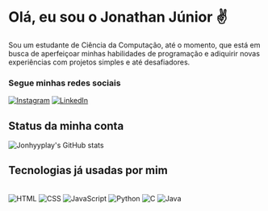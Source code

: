# Olá, eu sou o Jonathan Júnior ✌️
Sou um estudante de Ciência da Computação, até o momento, que está em busca de aperfeiçoar minhas habilidades de programação e adiquirir novas experiências com projetos simples e até desafiadores.
### Segue minhas redes sociais
[![Instagram](https://img.shields.io/badge/Instagram-E4405F?style=for-the-badge&logo=instagram&logoColor=white)](https://www.instagram.com/jonhyyplay?igsh=cWVjN3hwdTI0dTFw)
[![LinkedIn](https://img.shields.io/badge/LinkedIn-0077B5?style=for-the-badge&logo=linkedin&logoColor=white)](https://www.linkedin.com/in/jonathan-j%C3%BAnior-a00aa3302?utm_source=share&utm_campaign=share_via&utm_content=profile&utm_medium=android_app)

## Status da minha conta 
![Jonhyyplay's GitHub stats](https://github-readme-stats.vercel.app/api?username=Jonhyyplay&show_icons=true&theme=dark)

## Tecnologias já usadas por mim

<div style = "display: inline_block"><br/>
    <img aling="center" alt="HTML"src = "https://img.shields.io/badge/HTML-239120?style=for-the-badge&logo=html5&logoColor=white"/>
    <img aling="center" alt="CSS"src = "https://img.shields.io/badge/CSS-239120?&style=for-the-badge&logo=css3&logoColor=white"/>
    <img aling="center" alt="JavaScript"src = "https://img.shields.io/badge/JavaScript-323330?style=for-the-badge&logo=javascript&logoColor=F7DF1E"/>
    <img aling="center" alt="Python"src = "https://img.shields.io/badge/Python-3776AB?style=for-the-badge&logo=python&logoColor=white"/>
    <img aling="center" alt="C"src = "https://img.shields.io/badge/C-00599C?style=for-the-badge&logo=c&logoColor=white"/>
    <img aling="center" alt="Java"src = "https://img.shields.io/badge/Java-ED8B00?style=for-the-badge&logo=openjdk&logoColor=white"/>
</div>
